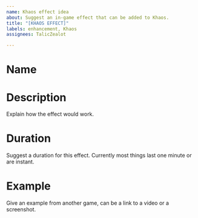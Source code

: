 ```yaml
---
name: Khaos effect idea
about: Suggest an in-game effect that can be added to Khaos.
title: "[KHAOS EFFECT]"
labels: enhancement, Khaos
assignees: TalicZealot

---
```


# Name

# Description
Explain how the effect would work.

# Duration
Suggest a duration  for this effect. Currently most things last one minute or are instant.

# Example
Give an example from another game, can be a link to a video or a screenshot.
